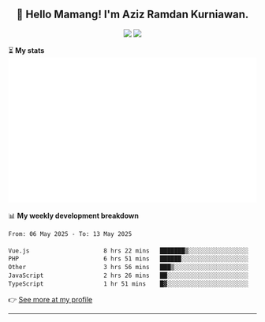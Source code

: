 <h2 align="center">👋 Hello Mamang! I'm Aziz Ramdan Kurniawan.</h2>  
<p align="center">
  <img src="https://komarev.com/ghpvc/?username=azizramdan">
  <img src="https://wakatime.com/badge/user/90056fa0-4c31-4eca-954e-2a3ac05896f9.svg">
</p>
    
⏳ **My stats**  
![](https://raw.githubusercontent.com/azizramdan/github-stats/master/generated/overview.svg#gh-dark-mode-only)

📊 **My weekly development breakdown**
<!--START_SECTION:waka-->

```txt
From: 06 May 2025 - To: 13 May 2025

Vue.js                     8 hrs 22 mins   ███████▒░░░░░░░░░░░░░░░░░   29.76 %
PHP                        6 hrs 51 mins   ██████░░░░░░░░░░░░░░░░░░░   24.34 %
Other                      3 hrs 56 mins   ███▒░░░░░░░░░░░░░░░░░░░░░   13.97 %
JavaScript                 2 hrs 26 mins   ██░░░░░░░░░░░░░░░░░░░░░░░   08.66 %
TypeScript                 1 hr 51 mins    █▓░░░░░░░░░░░░░░░░░░░░░░░   06.62 %
```

<!--END_SECTION:waka-->
👉 [See more at my profile](https://wakatime.com/@azizramdan)
***

